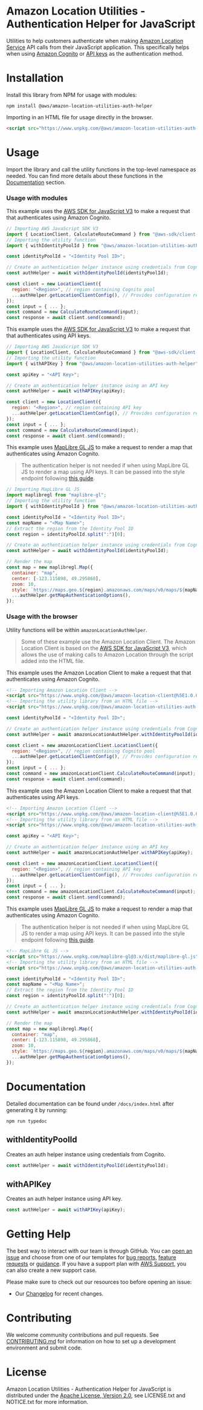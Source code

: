 # Amazon Location Utilities - Authentication Helper for JavaScript

Utilities to help customers authenticate when making [Amazon Location Service](https://aws.amazon.com/location/) API calls from their JavaScript application. This specifically helps when using [Amazon Cognito](https://docs.aws.amazon.com/location/latest/developerguide/authenticating-using-cognito.html) or [API keys](https://docs.aws.amazon.com/location/latest/developerguide/using-apikeys.html) as the authentication method.

# Installation

Install this library from NPM for usage with modules:

```
npm install @aws/amazon-location-utilities-auth-helper
```

Importing in an HTML file for usage directly in the browser.

```html
<script src="https://www.unpkg.com/@aws/amazon-location-utilities-auth-helper@%5E1.0.0/dist/amazonLocationAuthHelper.js"></script>
```

# Usage

Import the library and call the utility functions in the top-level namespace as needed. You can find more details about these functions in the [Documentation](#documentation) section.

### Usage with modules

This example uses the [AWS SDK for JavaScript V3](https://github.com/aws/aws-sdk-js-v3) to make a request that that authenticates using Amazon Cognito.

```javascript
// Importing AWS JavaScript SDK V3
import { LocationClient, CalculateRouteCommand } from "@aws-sdk/client-location";
// Importing the utility function
import { withIdentityPoolId } from "@aws/amazon-location-utilities-auth-helper";

const identityPoolId = "<Identity Pool ID>";

// Create an authentication helper instance using credentials from Cognito
const authHelper = await withIdentityPoolId(identityPoolId);

const client = new LocationClient({
  region: "<Region>", // region containing Cognito pool
  ...authHelper.getLocationClientConfig(), // Provides configuration required to make requests to Amazon Location
});
const input = { ... };
const command = new CalculateRouteCommand(input);
const response = await client.send(command);
```

This example uses the [AWS SDK for JavaScript V3](https://github.com/aws/aws-sdk-js-v3) to make a request that that authenticates using API keys.

```javascript
// Importing AWS JavaScript SDK V3
import { LocationClient, CalculateRouteCommand } from "@aws-sdk/client-location";
// Importing the utility function
import { withAPIKey } from "@aws/amazon-location-utilities-auth-helper";

const apiKey = "<API Key>";

// Create an authentication helper instance using an API key
const authHelper = await withAPIKey(apiKey);

const client = new LocationClient({
  region: "<Region>", // region containing API key
  ...authHelper.getLocationClientConfig(), // Provides configuration required to make requests to Amazon Location
});
const input = { ... };
const command = new CalculateRouteCommand(input);
const response = await client.send(command);
```

This example uses [MapLibre GL JS](https://maplibre.org/projects/maplibre-gl-js/) to make a request to render a map that authenticates using Amazon Cognito.

> The authentication helper is not needed if when using MapLibre GL JS to render a map using API keys. It can be passed into the style endpoint following [this guide](https://docs.aws.amazon.com/location/latest/developerguide/using-apikeys.html#using-apikeys-in-maps).

```javascript
// Importing MapLibre GL JS
import maplibregl from "maplibre-gl";
// Importing the utility function
import { withIdentityPoolId } from "@aws/amazon-location-utilities-auth-helper";

const identityPoolId = "<Identity Pool ID>";
const mapName = "<Map Name>";
// Extract the region from the Identity Pool ID
const region = identityPoolId.split(":")[0];

// Create an authentication helper instance using credentials from Cognito
const authHelper = await withIdentityPoolId(identityPoolId);

// Render the map
const map = new maplibregl.Map({
  container: "map",
  center: [-123.115898, 49.295868],
  zoom: 10,
  style: `https://maps.geo.${region}.amazonaws.com/maps/v0/maps/${mapName}/style-descriptor`,
  ...authHelper.getMapAuthenticationOptions(),
});
```

### Usage with the browser

Utility functions will be within `amazonLocationAuthHelper`.

> Some of these example use the Amazon Location Client. The Amazon Location Client is based on the [AWS SDK for JavaScript V3](https://github.com/aws/aws-sdk-js-v3), which allows the use of making calls to Amazon Location through the script added into the HTML file.

This example uses the Amazon Location Client to make a request that that authenticates using Amazon Cognito.

```html
<!-- Importing Amazon Location Client -->
<script src="https://www.unpkg.com/@aws/amazon-location-client@%5E1.0.0/dist/amazonLocationClient.js"></script>
<!-- Importing the utility library from an HTML file -->
<script src="https://www.unpkg.com/@aws/amazon-location-utilities-auth-helper@%5E1.0.0/dist/amazonLocationAuthHelper.js"></script>
```

```javascript
const identityPoolId = "<Identity Pool ID>";

// Create an authentication helper instance using credentials from Cognito
const authHelper = await amazonLocationAuthHelper.withIdentityPoolId(identityPoolId);

const client = new amazonLocationClient.LocationClient({
  region: "<Region>", // region containing Cognito pool
  ...authHelper.getLocationClientConfig(), // Provides configuration required to make requests to Amazon Location
});
const input = { ... };
const command = new amazonLocationClient.CalculateRouteCommand(input);
const response = await client.send(command);
```

This example uses the Amazon Location Client to make a request that that authenticates using API keys.

```html
<!-- Importing Amazon Location Client -->
<script src="https://www.unpkg.com/@aws/amazon-location-client@%5E1.0.0/dist/amazonLocationClient.js"></script>
<!-- Importing the utility library from an HTML file -->
<script src="https://www.unpkg.com/@aws/amazon-location-utilities-auth-helper@%5E1.0.0/dist/amazonLocationAuthHelper.js"></script>
```

```javascript
const apiKey = "<API Key>";

// Create an authentication helper instance using an API key
const authHelper = await amazonLocationAuthHelper.withAPIKey(apiKey);

const client = new amazonLocationClient.LocationClient({
  region: "<Region>", // region containing API key
  ...authHelper.getLocationClientConfig(), // Provides configuration required to make requests to Amazon Location
});
const input = { ... };
const command = new amazonLocationClient.CalculateRouteCommand(input);
const response = await client.send(command);
```

This example uses [MapLibre GL JS](https://maplibre.org/projects/maplibre-gl-js/) to make a request to render a map that authenticates using Amazon Cognito.

> The authentication helper is not needed if when using MapLibre GL JS to render a map using API keys. It can be passed into the style endpoint following [this guide](https://docs.aws.amazon.com/location/latest/developerguide/using-apikeys.html#using-apikeys-in-maps).

```html
<!-- MapLibre GL JS -->
<script src="https://www.unpkg.com/maplibre-gl@3.x/dist/maplibre-gl.js"></script>
<!-- Importing the utility library from an HTML file -->
<script src="https://www.unpkg.com/@aws/amazon-location-utilities-auth-helper@%5E1.0.0/dist/amazonLocationAuthHelper.js"></script>
```

```javascript
const identityPoolId = "<Identity Pool ID>";
const mapName = "<Map Name>";
// Extract the region from the Identity Pool ID
const region = identityPoolId.split(":")[0];

// Create an authentication helper instance using credentials from Cognito
const authHelper = await amazonLocationAuthHelper.withIdentityPoolId(identityPoolId);

// Render the map
const map = new maplibregl.Map({
  container: "map",
  center: [-123.115898, 49.295868],
  zoom: 10,
  style: `https://maps.geo.${region}.amazonaws.com/maps/v0/maps/${mapName}/style-descriptor`,
  ...authHelper.getMapAuthenticationOptions(),
});
```

# Documentation

Detailed documentation can be found under `/docs/index.html` after generating it by running:

```
npm run typedoc
```

## withIdentityPoolId

Creates an auth helper instance using credentials from Cognito.

```javascript
const authHelper = await withIdentityPoolId(identityPoolId);
```

## withAPIKey

Creates an auth helper instance using API key.

```javascript
const authHelper = await withAPIKey(apiKey);
```

# Getting Help

The best way to interact with our team is through GitHub.
You can [open an issue](https://github.com/aws-geospatial/amazon-location-utilities-auth-helper-js/issues/new/choose) and choose from one of our templates for
[bug reports](https://github.com/aws-geospatial/amazon-location-utilities-auth-helper-js/issues/new?assignees=&labels=bug%2C+needs-triage&template=---bug-report.md&title=),
[feature requests](https://github.com/aws-geospatial/amazon-location-utilities-auth-helper-js/issues/new?assignees=&labels=feature-request&template=---feature-request.md&title=)
or [guidance](https://github.com/aws-geospatial/amazon-location-utilities-auth-helper-js/issues/new?assignees=&labels=guidance%2C+needs-triage&template=---questions---help.md&title=).
If you have a support plan with [AWS Support](https://aws.amazon.com/premiumsupport/), you can also create a new support case.

Please make sure to check out our resources too before opening an issue:

- Our [Changelog](https://github.com/aws-geospatial/amazon-location-utilities-auth-helper-js/blob/master/CHANGELOG.md) for recent changes.

# Contributing

We welcome community contributions and pull requests. See [CONTRIBUTING.md](https://github.com/aws-geospatial/amazon-location-utilities-auth-helper-js/blob/master/CONTRIBUTING.md) for information on how to set up a development environment and submit code.

# License

Amazon Location Utilities - Authentication Helper for JavaScript is distributed under the
[Apache License, Version 2.0](http://www.apache.org/licenses/LICENSE-2.0),
see LICENSE.txt and NOTICE.txt for more information.

